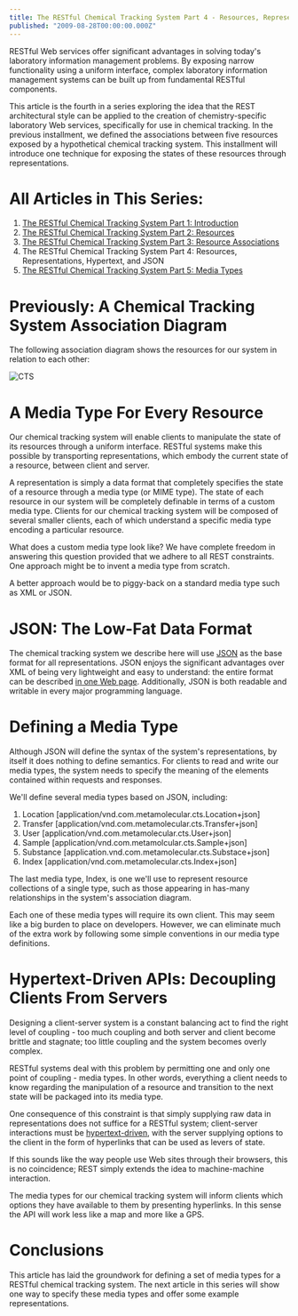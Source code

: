 ```yaml
---
title: The RESTful Chemical Tracking System Part 4 - Resources, Representations, Hypertext, and JSON
published: "2009-08-28T00:00:00.000Z"
---
```


RESTful Web services offer significant advantages in solving today's laboratory information management problems. By exposing narrow functionality using a uniform interface, complex laboratory information management systems can be built up from fundamental RESTful components.

This article is the fourth in a series exploring the idea that the REST architectural style can be applied to the creation of chemistry-specific laboratory Web services, specifically for use in chemical tracking. In the previous installment, we defined the associations between five resources exposed by a hypothetical chemical tracking system. This installment will introduce one technique for exposing the states of these resources through representations.

# All Articles in This Series:

1.  [The RESTful Chemical Tracking System Part 1: Introduction](http://depth-first.com/articles/2009/08/07/the-restful-chemical-tracking-system-part-1-introduction)
2.  [The RESTful Chemical Tracking System Part 2: Resources](http://depth-first.com/articles/2009/08/14/the-restful-chemical-tracking-system-part-2-resources)
3.  [The RESTful Chemical Tracking System Part 3: Resource Associations](http://depth-first.com/articles/2009/08/21/the-restful-chemical-tracking-system-part-3-resource-associations)
4.  The RESTful Chemical Tracking System Part 4: Resources, Representations, Hypertext, and JSON
5.  [The RESTful Chemical Tracking System Part 5: Media Types](http://depth-first.com/articles/2009/09/10/the-restful-chemical-tracking-system-part-5-media-types)

# Previously: A Chemical Tracking System Association Diagram

The following association diagram shows the resources for our system in relation to each other:

![CTS](/images/posts/20090820/cts.png)

# A Media Type For Every Resource

Our chemical tracking system will enable clients to manipulate the state of its resources through a uniform interface. RESTful systems make this possible by transporting representations, which embody the current state of a resource, between client and server.

A representation is simply a data format that completely specifies the state of a resource through a media type (or MIME type). The state of each resource in our system will be completely definable in terms of a custom media type. Clients for our chemical tracking system will be composed of several smaller clients, each of which understand a specific media type encoding a particular resource.

What does a custom media type look like? We have complete freedom in answering this question provided that we adhere to all REST constraints. One approach might be to invent a media type from scratch.

A better approach would be to piggy-back on a standard media type such as XML or JSON.

# JSON: The Low-Fat Data Format

The chemical tracking system we describe here will use [JSON](http://www.json.org/) as the base format for all representations. JSON enjoys the significant advantages over XML of being very lightweight and easy to understand: the entire format can be described [in one Web page](http://www.json.org/). Additionally, JSON is both readable and writable in every major programming language.

# Defining a Media Type

Although JSON will define the syntax of the system's representations, by itself it does nothing to define semantics. For clients to read and write our media types, the system needs to specify the meaning of the elements contained within requests and responses.

We'll define several media types based on JSON, including:

1.  Location [application/vnd.com.metamolecular.cts.Location+json]
2.  Transfer [application/vnd.com.metamolecular.cts.Transfer+json]
3.  User [application/vnd.com.metamolecular.cts.User+json]
4.  Sample [application/vnd.com.metamolcular.cts.Sample+json]
5.  Substance [application.vnd.com.metamolecular.cts.Substace+json]
6.  Index [application/vnd.com.metamolecular.cts.Index+json]

The last media type, Index, is one we'll use to represent resource collections of a single type, such as those appearing in has-many relationships in the system's association diagram.

Each one of these media types will require its own client. This may seem like a big burden to place on developers. However, we can eliminate much of the extra work by following some simple conventions in our media type definitions.

# Hypertext-Driven APIs: Decoupling Clients From Servers

Designing a client-server system is a constant balancing act to find the right level of coupling - too much coupling and both server and client become brittle and stagnate; too little coupling and the system becomes overly complex.

RESTful systems deal with this problem by permitting one and only one point of coupling - media types. In other words, everything a client needs to know regarding the manipulation of a resource and transition to the next state will be packaged into its media type.

One consequence of this constraint is that simply supplying raw data in representations does not suffice for a RESTful system; client-server interactions must be [hypertext-driven](http://roy.gbiv.com/untangled/2008/rest-apis-must-be-hypertext-driven), with the server supplying options to the client in the form of hyperlinks that can be used as levers of state.

If this sounds like the way people use Web sites through their browsers, this is no coincidence; REST simply extends the idea to machine-machine interaction.

The media types for our chemical tracking system will inform clients which options they have available to them by presenting hyperlinks. In this sense the API will work less like a map and more like a GPS.

# Conclusions

This article has laid the groundwork for defining a set of media types for a RESTful chemical tracking system. The next article in this series will show one way to specify these media types and offer some example representations.